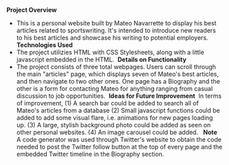 **Project Overview**&nbsp;
- This is a personal website built by Mateo Navarrette to display his best articles related to sportswriting. It's intended to introduce new readers to his best articles and showcase his writing to potential employers. 
**Technologies Used**&nbsp;
- The project utilizies HTML with CSS Stylesheets, along with a little javascript embedded in the HTML.&nbsp;
**Details on Functionality**&nbsp;
- The project consists of three total webpages. Users can scroll through the main "articles" page, which displays seven of Mateo's best articles, and then navigate to two other ones. One page has a Biography and the other is a form for contacting Mateo for anything ranging from casual discussion to job opportunities.&nbsp;
**Ideas for Future Improvement**&nbsp;
In terms of improvement, (1) A search bar could be added to search all of Mateo's articles from a database (2) Small javascript functions could be added to add some visual flare, i.e. animations for new pages loading up. (3) A large, stylish background photo could be added as seen on other personal websites. (4) An image carousel could be added. &nbsp;
**Note**&nbsp;
A code generator was used through Twitter's website to obtain the code needed to post the Twitter follow button at the top of every page and the embedded Twitter timeline in the Biography section. 